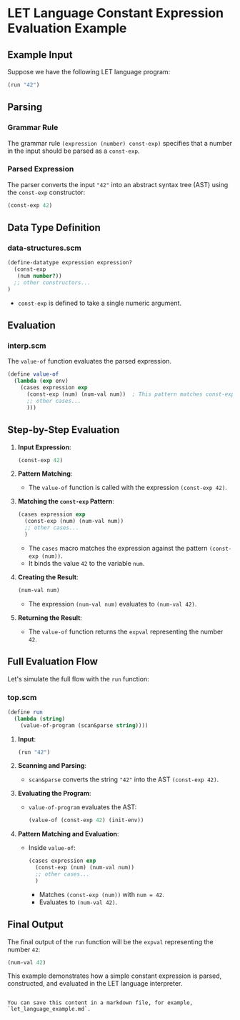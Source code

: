 # LET Language Constant Expression Evaluation Example

## Example Input

Suppose we have the following LET language program:

```scheme
(run "42")
```

## Parsing

### Grammar Rule

The grammar rule `(expression (number) const-exp)` specifies that a number in the input should be parsed as a `const-exp`.

### Parsed Expression

The parser converts the input `"42"` into an abstract syntax tree (AST) using the `const-exp` constructor:
```scheme
(const-exp 42)
```

## Data Type Definition

### data-structures.scm

```scheme
(define-datatype expression expression?
  (const-exp
   (num number?))
  ;; other constructors...
)
```

- `const-exp` is defined to take a single numeric argument.

## Evaluation

### interp.scm

The `value-of` function evaluates the parsed expression.

```scheme
(define value-of
  (lambda (exp env)
    (cases expression exp
      (const-exp (num) (num-val num))  ; This pattern matches const-exp
      ;; other cases...
      )))
```

## Step-by-Step Evaluation

1. **Input Expression**:
   ```scheme
   (const-exp 42)
   ```

2. **Pattern Matching**:
   - The `value-of` function is called with the expression `(const-exp 42)`.

3. **Matching the `const-exp` Pattern**:
   ```scheme
   (cases expression exp
     (const-exp (num) (num-val num))
     ;; other cases...
     )
   ```
   - The `cases` macro matches the expression against the pattern `(const-exp (num))`.
   - It binds the value `42` to the variable `num`.

4. **Creating the Result**:
   ```scheme
   (num-val num)
   ```
   - The expression `(num-val num)` evaluates to `(num-val 42)`.

5. **Returning the Result**:
   - The `value-of` function returns the `expval` representing the number `42`.

## Full Evaluation Flow

Let's simulate the full flow with the `run` function:

### top.scm

```scheme
(define run
  (lambda (string)
    (value-of-program (scan&parse string))))
```

1. **Input**:
   ```scheme
   (run "42")
   ```

2. **Scanning and Parsing**:
   - `scan&parse` converts the string `"42"` into the AST `(const-exp 42)`.

3. **Evaluating the Program**:
   - `value-of-program` evaluates the AST:
     ```scheme
     (value-of (const-exp 42) (init-env))
     ```

4. **Pattern Matching and Evaluation**:
   - Inside `value-of`:
     ```scheme
     (cases expression exp
       (const-exp (num) (num-val num))
       ;; other cases...
       )
     ```
     - Matches `(const-exp (num))` with `num = 42`.
     - Evaluates to `(num-val 42)`.

## Final Output

The final output of the `run` function will be the `expval` representing the number `42`:

```scheme
(num-val 42)
```

This example demonstrates how a simple constant expression is parsed, constructed, and evaluated in the LET language interpreter.
```

You can save this content in a markdown file, for example, `let_language_example.md`.

